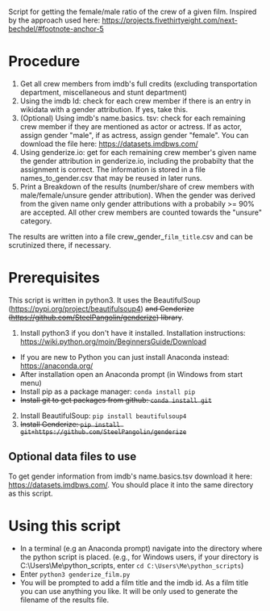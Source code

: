 Script for getting the female/male ratio of the crew of a given film. Inspired by the approach used here: https://projects.fivethirtyeight.com/next-bechdel/#footnote-anchor-5

# Procedure
1. Get all crew members from imdb's full credits (excluding transportation department, miscellaneous and stunt department)
2. Using the imdb Id: check for each crew member if there is an entry in wikidata with a gender attribution. If yes, take this.
3. (Optional) Using imdb's name.basics. tsv: check for each remaining crew member if they are mentioned as actor or actress. If as actor, assign gender "male", if as actress, assign gender "female". You can download the file here: https://datasets.imdbws.com/
4. Using genderize.io: get for each remaining crew member's given name the gender attribution in genderize.io, including the probabilty that the assignment is correct. The information is stored in a file names_to_gender.csv that may be reused in later runs.
5. Print a Breakdown of the results (number/share of crew members with male/female/unsure gender attribution). When the gender was derived from the given name only gender attributions with a probabily >= 90% are accepted. All other crew members are counted towards the "unsure" category.

The results are written into a file crew_gender_```film_title```.csv and can be scrutinized there, if necessary.

# Prerequisites
This script is written in python3. It uses the BeautifulSoup (https://pypi.org/project/beautifulsoup4) <s>and Genderize (https://github.com/SteelPangolin/genderize) library</s>.
1. Install python3 if you don't have it installed. Installation instructions: https://wiki.python.org/moin/BeginnersGuide/Download
 - If you are new to Python you can just install Anaconda instead: https://anaconda.org/
 - After installation open an Anaconda prompt (in Windows from start menu)
 - Install pip as a package manager: ```conda install pip```
 - <s>Install git to get packages from github: ```conda install git```</s>
2. Install BeautifulSoup: ```pip install beautifulsoup4```
3. <s>Install Genderize: ```pip install git+https://github.com/SteelPangolin/genderize```</s>

## Optional data files to use
To get gender information from imdb's name.basics.tsv download it here: https://datasets.imdbws.com/. You should place it into the same directory as this script.

# Using this script
* In a terminal (e.g an Anaconda prompt) navigate into the directory where the python script is placed. (e.g., for Windows users, if your directory is C:\Users\Me\python_scripts, enter ```cd C:\Users\Me\python_scripts```)
* Enter ```python3 genderize_film.py```
* You will be prompted to add a film title and the imdb id. As a film title you can use anything you like. It will be only used to generate the filename of the results file.
